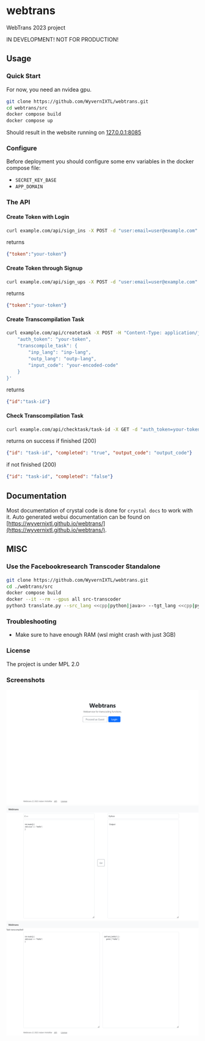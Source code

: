 # webtrans
WebTrans 2023 project

IN DEVELOPMENT! NOT FOR PRODUCTION!

## Usage

### Quick Start
For now, you need an nvidea gpu.
```bash
git clone https://github.com/WyvernIXTL/webtrans.git
cd webtrans/src
docker compose build
docker compose up
```
Should result in the website running on [127.0.0.1:8085](http://127.0.0.1:8085/)

### Configure
Before deployment you should configure some env variables in the docker compose file:
* `SECRET_KEY_BASE`
* `APP_DOMAIN`


### The API

#### Create Token with Login
```bash
curl example.com/api/sign_ins -X POST -d "user:email=user@example.com" -d "user:password=changeme"
```
returns
```json
{"token":"your-token"}
```

#### Create Token through Signup
```bash
curl example.com/api/sign_ups -X POST -d "user:email=user@example.com" -d "user:password=changeme" -d "user:password_confirmation=changeme"
```
returns
```json
{"token":"your-token"}
```

#### Create Transcompilation Task
```bash
curl example.com/api/createtask -X POST -H "Content-Type: application/json" -d '{
	"auth_token": "your-token",
	"transcompile_task": {
		"inp_lang": "inp-lang",
		"outp_lang": "outp-lang",
		"input_code": "your-encoded-code"
	}
}'
```
returns
```json
{"id":"task-id"}
```

#### Check Transcompilation Task
```bash
curl example.com/api/checktask/task-id -X GET -d "auth_token=your-token"
```
returns on success if finished (200)
```json
{"id": "task-id", "completed": "true", "output_code": "output_code"}
```
if not finished (200)
```json
{"id": "task-id", "completed": "false"}
```


## Documentation
Most documentation of crystal code is done for `crystal docs` to work with it.
Auto generated webui documentation can be found on [https://wyvernixtl.github.io/webtrans/](https://wyvernixtl.github.io/webtrans/).


## MISC

### Use the Facebookresearch Transcoder Standalone
```bash
git clone https://github.com/WyvernIXTL/webtrans.git
cd ./webtrans/src
docker compose build
docker --it --rm --gpus all src-transcoder
python3 translate.py --src_lang <<cpp|python|java>> --tgt_lang <<cpp|python|java>> --model_path /opt/models/model_<<1|2>>.pth < inputfile
```

### Troubleshooting
* Make sure to have enough RAM (wsl might crash with just 3GB)

### License
The project is under MPL 2.0

### Screenshots
![homescreen](/assets/homescreen_0.1.1.png)
![taskcreation](/assets/taskcreation_0.1.1.png)
![taskcompletion](/assets/taskcompletion_0.1.1.png)